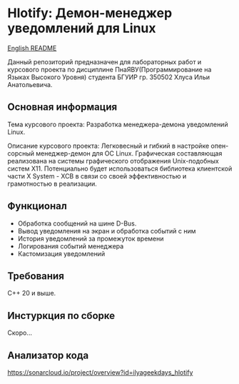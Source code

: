 # Hlotify: Демон-менеджер уведомлений для Linux

[English README](https://github.com/ilyageekdays/hlotify/blob/main/README.md)

Данный репозиторий предназначен для лабораторных работ и курсового проекта по дисциплине ПнаЯВУ(Программирование на Языках Высокого Уровня) студента БГУИР гр. 350502 Хлуса Ильи Анатольевича.

## Основная информация

Тема курсового проекта: Разработка  менеджера-демона уведомлений Linux.

Описание курсового проекта: Легковесный и гибкий в настройке опен-сорсный менеджер-демон для ОС Linux. Графическая составляющая реализована на системы графического отображения Unix-подобных систем X11. Потенциально будет использоваться библиотека клиентской части X System - XCB в связи со своей эффективностью и грамотностью в реализации.

## Функционал

* Обработка сообщений на шине D-Bus.
* Вывод уведомления на экран и обработка событий с ним
* История уведомлений за промежуток времени
* Логирования событий менеджера
* Кастомизация уведомлений

## Требования

С++ 20 и выше.

## Инстуркция по сборке

Скоро...

## Анализатор кода

https://sonarcloud.io/project/overview?id=ilyageekdays_hlotify